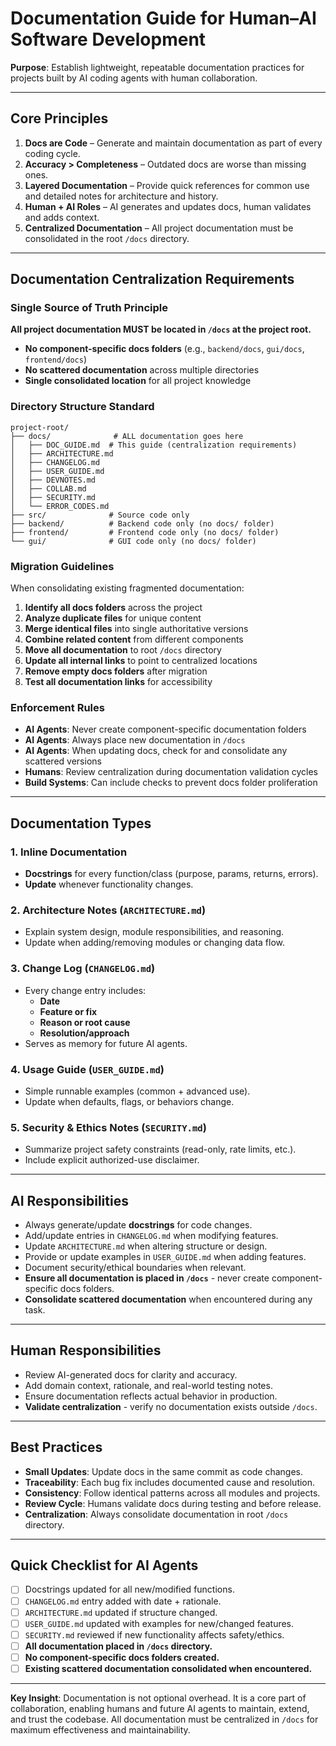 # Documentation Guide for Human–AI Software Development  

**Purpose**: Establish lightweight, repeatable documentation practices for projects built by AI coding agents with human collaboration.  

---

## Core Principles  

1. **Docs are Code** – Generate and maintain documentation as part of every coding cycle.  
2. **Accuracy > Completeness** – Outdated docs are worse than missing ones.  
3. **Layered Documentation** – Provide quick references for common use and detailed notes for architecture and history.  
4. **Human + AI Roles** – AI generates and updates docs, human validates and adds context.  
5. **Centralized Documentation** – All project documentation must be consolidated in the root `/docs` directory.

---

## Documentation Centralization Requirements

### Single Source of Truth Principle

**All project documentation MUST be located in `/docs` at the project root.**

- **No component-specific docs folders** (e.g., `backend/docs`, `gui/docs`, `frontend/docs`)
- **No scattered documentation** across multiple directories
- **Single consolidated location** for all project knowledge

### Directory Structure Standard

```
project-root/
├── docs/              # ALL documentation goes here
│   ├── DOC_GUIDE.md  # This guide (centralization requirements)
│   ├── ARCHITECTURE.md
│   ├── CHANGELOG.md
│   ├── USER_GUIDE.md
│   ├── DEVNOTES.md
│   ├── COLLAB.md
│   ├── SECURITY.md
│   └── ERROR_CODES.md
├── src/              # Source code only
├── backend/          # Backend code only (no docs/ folder)
├── frontend/         # Frontend code only (no docs/ folder)
└── gui/              # GUI code only (no docs/ folder)
```

### Migration Guidelines

When consolidating existing fragmented documentation:

1. **Identify all docs folders** across the project
2. **Analyze duplicate files** for unique content
3. **Merge identical files** into single authoritative versions
4. **Combine related content** from different components
5. **Move all documentation** to root `/docs` directory
6. **Update all internal links** to point to centralized locations
7. **Remove empty docs folders** after migration
8. **Test all documentation links** for accessibility

### Enforcement Rules

- **AI Agents**: Never create component-specific documentation folders
- **AI Agents**: Always place new documentation in `/docs`
- **AI Agents**: When updating docs, check for and consolidate any scattered versions
- **Humans**: Review centralization during documentation validation cycles
- **Build Systems**: Can include checks to prevent docs folder proliferation

---

## Documentation Types  

### 1. Inline Documentation  
- **Docstrings** for every function/class (purpose, params, returns, errors).  
- **Update** whenever functionality changes.  

### 2. Architecture Notes (`ARCHITECTURE.md`)  
- Explain system design, module responsibilities, and reasoning.  
- Update when adding/removing modules or changing data flow.  

### 3. Change Log (`CHANGELOG.md`)  
- Every change entry includes:  
  - **Date**  
  - **Feature or fix**  
  - **Reason or root cause**  
  - **Resolution/approach**  
- Serves as memory for future AI agents.  

### 4. Usage Guide (`USER_GUIDE.md`)  
- Simple runnable examples (common + advanced use).  
- Update when defaults, flags, or behaviors change.  

### 5. Security & Ethics Notes (`SECURITY.md`)  
- Summarize project safety constraints (read-only, rate limits, etc.).  
- Include explicit authorized-use disclaimer.  

---

## AI Responsibilities  

- Always generate/update **docstrings** for code changes.  
- Add/update entries in `CHANGELOG.md` when modifying features.  
- Update `ARCHITECTURE.md` when altering structure or design.  
- Provide or update examples in `USER_GUIDE.md` when adding features.  
- Document security/ethical boundaries when relevant.  
- **Ensure all documentation is placed in `/docs`** - never create component-specific docs folders.
- **Consolidate scattered documentation** when encountered during any task.

---

## Human Responsibilities  

- Review AI-generated docs for clarity and accuracy.  
- Add domain context, rationale, and real-world testing notes.  
- Ensure documentation reflects actual behavior in production.  
- **Validate centralization** - verify no documentation exists outside `/docs`.

---

## Best Practices  

- **Small Updates**: Update docs in the same commit as code changes.  
- **Traceability**: Each bug fix includes documented cause and resolution.  
- **Consistency**: Follow identical patterns across all modules and projects.  
- **Review Cycle**: Humans validate docs during testing and before release.  
- **Centralization**: Always consolidate documentation in root `/docs` directory.

---

## Quick Checklist for AI Agents  

- [ ] Docstrings updated for all new/modified functions.  
- [ ] `CHANGELOG.md` entry added with date + rationale.  
- [ ] `ARCHITECTURE.md` updated if structure changed.  
- [ ] `USER_GUIDE.md` updated with examples for new/changed features.  
- [ ] `SECURITY.md` reviewed if new functionality affects safety/ethics.  
- [ ] **All documentation placed in `/docs` directory.**
- [ ] **No component-specific docs folders created.**
- [ ] **Existing scattered documentation consolidated when encountered.**

---

**Key Insight**: Documentation is not optional overhead. It is a core part of collaboration, enabling humans and future AI agents to maintain, extend, and trust the codebase. All documentation must be centralized in `/docs` for maximum effectiveness and maintainability.